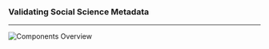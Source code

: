 ### Validating Social Science Metadata

---

![Components Overview](images/uml/components-overview.jpg)
